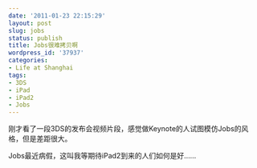 ```yaml
---
date: '2011-01-23 22:15:29'
layout: post
slug: jobs
status: publish
title: Jobs很难拷贝啊
wordpress_id: '37937'
categories:
- Life at Shanghai
tags:
- 3DS
- iPad
- iPad2
- Jobs
---
```


刚才看了一段3DS的发布会视频片段，感觉做Keynote的人试图模仿Jobs的风格，但是差距很大。




Jobs最近病假，这叫我等期待iPad2到来的人们如何是好……
